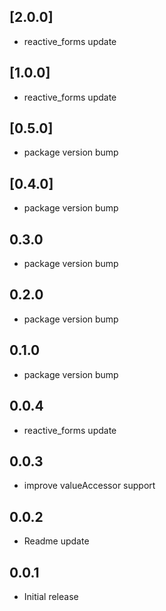 ## [2.0.0]
* reactive_forms update

## [1.0.0]
* reactive_forms update

## [0.5.0]
* package version bump

## [0.4.0]
* package version bump

## 0.3.0
* package version bump

## 0.2.0
* package version bump

## 0.1.0
* package version bump

## 0.0.4
* reactive_forms update

## 0.0.3
* improve valueAccessor support

## 0.0.2
* Readme update

## 0.0.1
* Initial release
